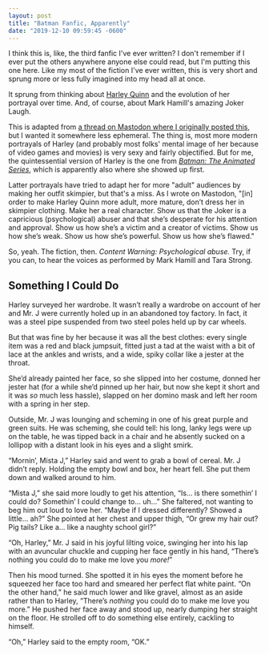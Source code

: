 ```yaml
---
layout: post
title: "Batman Fanfic, Apparently"
date: "2019-12-10 09:59:45 -0600"
---
```


I think this is, like, the third fanfic I've ever written? I don't remember if I
ever put the others anywhere anyone else could read, but I'm putting this one
here. Like my most of the fiction I've ever written, this is very short and
sprung more or less fully imagined into my head all at once.

It sprung from thinking about [Harley
Quinn](https://en.wikipedia.org/wiki/Harley_Quinn) and the evolution of her
portrayal over time. And, of course, about Mark Hamill's amazing Joker Laugh.

This is adapted from [a thread on Mastodon where I originally posted
this](https://cybre.space/@benhamill/103283900534879366), but I wanted it
somewhere less ephemeral. The thing is, most more modern portrayals of Harley
(and probably most folks' mental image of her because of video games and movies)
is very sexy and fairly objectified. But for me, the quintessential version of
Harley is the one from [_Batman: The Animated
Series_](https://en.wikipedia.org/wiki/Batman:_The_Animated_Series), which is
apparently also where she showed up first.

Latter portrayals have tried to adapt her for more "adult" audiences by making
her outfit skimpier, but that's a miss. As I wrote on Mastodon, "[in] order to make
Harley Quinn more adult, more mature, don’t dress her in skimpier clothing. Make
her a real character. Show us that the Joker is a capricious (psychological)
abuser and that she’s desperate for his attention and approval. Show us how
she’s a victim and a creator of victims. Show us how she’s weak. Show us how
she’s powerful. Show us how she’s flawed."

So, yeah. The fiction, then. *Content Warning: Psychological abuse.* Try, if you
can, to hear the voices as performed by Mark Hamill and Tara Strong.


## Something I Could Do

Harley surveyed her wardrobe. It wasn’t really a wardrobe on account of her and
Mr. J were currently holed up in an abandoned toy factory. In fact, it was a
steel pipe suspended from two steel poles held up by car wheels.

But that was fine by her because it was all the best clothes: every single item
was a red and black jumpsuit, fitted just a tad at the waist with a bit of lace
at the ankles and wrists, and a wide, spiky collar like a jester at the throat.

She’d already painted her face, so she slipped into her costume, donned her
jester hat (for a while she’d pinned up her hair, but now she kept it short and
it was _so_ much less hassle), slapped on her domino mask and left her room with
a spring in her step.

Outside, Mr. J was lounging and scheming in one of his great purple and green
suits. He was scheming, she could tell: his long, lanky legs were up on the
table, he was tipped back in a chair and he absently sucked on a lollipop with a
distant look in his eyes and a slight smirk.

“Mornin’, Mista J,” Harley said and went to grab a bowl of cereal. Mr. J didn’t
reply. Holding the empty bowl and box, her heart fell. She put them down and
walked around to him.

“Mista J,” she said more loudly to get his attention, “Is… is there somethin’ I
could do? Somethin’ I could change to… uh…” She faltered, not wanting to beg him
out loud to love her. “Maybe if I dressed differently? Showed a little… ah?” She
pointed at her chest and upper thigh, “Or grew my hair out? Pig tails? Like a…
like a naughty school girl?”

“Oh, Harley,” Mr. J said in his joyful lilting voice, swinging her into his lap
with an avuncular chuckle and cupping her face gently in his hand, “There’s
nothing you could do to make me love you _more!_”

Then his mood turned. She spotted it in his eyes the moment before he squeezed
her face too hard and smeared her perfect flat white paint. “On the other hand,”
he said much lower and like gravel, almost as an aside rather than to Harley,
“There’s _nothing_ you could do to make me love you more.” He pushed her face
away and stood up, nearly dumping her straight on the floor. He strolled off to
do something else entirely, cackling to himself.

“Oh,” Harley said to the empty room, “OK.”
